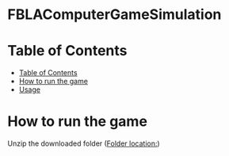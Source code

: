 # FBLAComputerGameSimulation
Table of Contents
=================

<!--ts-->
   * [Table of Contents](#table-of-contents)
   * [How to run the game](#how-to-run-the-game)
   * [Usage](#usage)
<!--te-->
How to run the game
============

Unzip the downloaded folder ([Folder location:](https://www.google.com "Click here"))

